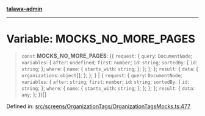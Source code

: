 [**talawa-admin**](../../../../README.md)

***

# Variable: MOCKS\_NO\_MORE\_PAGES

> `const` **MOCKS\_NO\_MORE\_PAGES**: (\{ `request`: \{ `query`: `DocumentNode`; `variables`: \{ `after`: `undefined`; `first`: `number`; `id`: `string`; `sortedBy`: \{ `id`: `string`; \}; `where`: \{ `name`: \{ `starts_with`: `string`; \}; \}; \}; \}; `result`: \{ `data`: \{ `organizations`: `object`[]; \}; \}; \} \| \{ `request`: \{ `query`: `DocumentNode`; `variables`: \{ `after`: `string`; `first`: `number`; `id`: `string`; `sortedBy`: \{ `id`: `string`; \}; `where`: \{ `name`: \{ `starts_with`: `string`; \}; \}; \}; \}; `result`: \{ `data`: `any`; \}; \})[]

Defined in: [src/screens/OrganizationTags/OrganizationTagsMocks.ts:477](https://github.com/MayankJha014/talawa-admin/blob/0dd35cc200a4ed7562fa81ab87ec9b2a6facd18b/src/screens/OrganizationTags/OrganizationTagsMocks.ts#L477)
